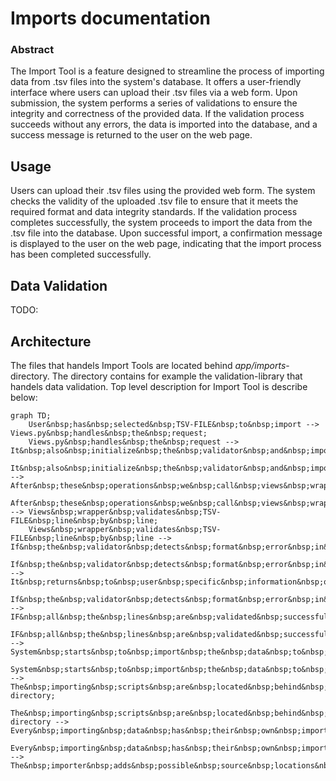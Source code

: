 # Imports documentation

### Abstract

The Import Tool is a feature designed to streamline the process of importing data from .tsv files into the system's database. It offers a user-friendly interface where users can upload their .tsv files via a web form. Upon submission, the system performs a series of validations to ensure the integrity and correctness of the provided data. If the validation process succeeds without any errors, the data is imported into the database, and a success message is returned to the user on the web page.

## Usage

Users can upload their .tsv files using the provided web form. The system checks the validity of the uploaded .tsv file to ensure that it meets the required format and data integrity standards.
If the validation process completes successfully, the system proceeds to import the data from the .tsv file into the database.
Upon successful import, a confirmation message is displayed to the user on the web page, indicating that the import process has been completed successfully.

## Data Validation

TODO:

## Architecture

The files that handels Import Tools are located behind _app/imports_-directory. The directory contains for example the validation-library that handels data validation. Top level description for Import Tool is describe below:


```mermaid
graph TD;
    User&nbsp;has&nbsp;selected&nbsp;TSV-FILE&nbsp;to&nbsp;import --> Views.py&nbsp;handles&nbsp;the&nbsp;request;
    Views.py&nbsp;handles&nbsp;the&nbsp;request --> It&nbsp;also&nbsp;initialize&nbsp;the&nbsp;validator&nbsp;and&nbsp;importer;
    It&nbsp;also&nbsp;initialize&nbsp;the&nbsp;validator&nbsp;and&nbsp;importer --> After&nbsp;these&nbsp;operations&nbsp;we&nbsp;call&nbsp;views&nbsp;wrapper;
    After&nbsp;these&nbsp;operations&nbsp;we&nbsp;call&nbsp;views&nbsp;wrapper --> Views&nbsp;wrapper&nbsp;validates&nbsp;TSV-FILE&nbsp;line&nbsp;by&nbsp;line;
    Views&nbsp;wrapper&nbsp;validates&nbsp;TSV-FILE&nbsp;line&nbsp;by&nbsp;line --> If&nbsp;the&nbsp;validator&nbsp;detects&nbsp;format&nbsp;error&nbsp;in&nbsp;the&nbsp;file;
    If&nbsp;the&nbsp;validator&nbsp;detects&nbsp;format&nbsp;error&nbsp;in&nbsp;the&nbsp;file --> It&nbsp;returns&nbsp;to&nbsp;user&nbsp;specific&nbsp;information&nbsp;of&nbsp;the&nbsp;error;
    If&nbsp;the&nbsp;validator&nbsp;detects&nbsp;format&nbsp;error&nbsp;in&nbsp;the&nbsp;file --> IF&nbsp;all&nbsp;the&nbsp;lines&nbsp;are&nbsp;validated&nbsp;successfully;
    IF&nbsp;all&nbsp;the&nbsp;lines&nbsp;are&nbsp;validated&nbsp;successfully --> System&nbsp;starts&nbsp;to&nbsp;import&nbsp;the&nbsp;data&nbsp;to&nbsp;the&nbsp;database;
    System&nbsp;starts&nbsp;to&nbsp;import&nbsp;the&nbsp;data&nbsp;to&nbsp;the&nbsp;database --> The&nbsp;importing&nbsp;scripts&nbsp;are&nbsp;located&nbsp;behind&nbsp;imports-directory;
    The&nbsp;importing&nbsp;scripts&nbsp;are&nbsp;located&nbsp;behind&nbsp;imports-directory --> Every&nbsp;importing&nbsp;data&nbsp;has&nbsp;their&nbsp;own&nbsp;importer;
    Every&nbsp;importing&nbsp;data&nbsp;has&nbsp;their&nbsp;own&nbsp;importer --> The&nbsp;importer&nbsp;adds&nbsp;possible&nbsp;source&nbsp;locations&nbsp;and&nbsp;references&nbsp;is&nbsp;needed;




```
